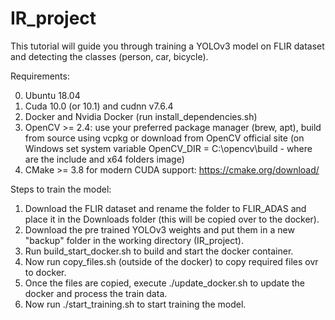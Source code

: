 # IR_project

This tutorial will guide you through training a YOLOv3 model on FLIR dataset and detecting the classes (person, car, bicycle).

Requirements:

0. Ubuntu 18.04
1. Cuda 10.0 (or 10.1) and cudnn v7.6.4
2. Docker and Nvidia Docker (run install_dependencies.sh)
3. OpenCV >= 2.4: use your preferred package manager (brew, apt), build from source using vcpkg or download from OpenCV official site (on Windows set system variable OpenCV_DIR = C:\opencv\build - where are the include and x64 folders image)
4. CMake >= 3.8 for modern CUDA support: https://cmake.org/download/

Steps to train the model:
1. Download the FLIR dataset and rename the folder to FLIR_ADAS and place it in the Downloads folder (this will be copied over to the docker).
2. Download the pre trained YOLOv3 weights and put them in a new "backup" folder in the working directory (IR_project).
3. Run build_start_docker.sh to build and start the docker container.
4. Now run copy_files.sh (outside of the docker) to copy required files ovr to docker.
5. Once the files are copied, execute ./update_docker.sh to update the docker and process the train data.
6. Now run ./start_training.sh to start training the model.
